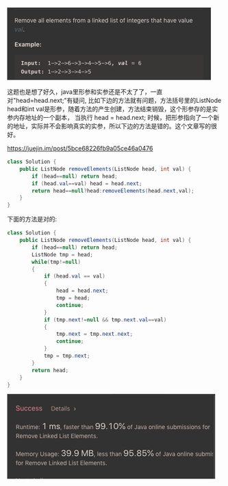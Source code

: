 ![GitHub Logo](/image/203.1.png)

这题也是想了好久，java里形参和实参还是不太了了，一直对"head=head.next;"有疑问, 比如下边的方法就有问题，方法括号里的ListNode head和int val是形参，随着方法的产生创建，方法结束销毁，这个形参存的是实参内存地址的一个副本，
当执行 head = head.next; 时候，把形参指向了一个新的地址，实际并不会影响真实的实参，所以下边的方法是错的。这个文章写的很好。

<https://juejin.im/post/5bce68226fb9a05ce46a0476>

```java
class Solution {
    public ListNode removeElements(ListNode head, int val) {
        if (head==null) return head;
        if (head.val==val) head = head.next;  
        return head==null?head:removeElements(head.next,val);
    }
}
```

下面的方法是对的:

```java
class Solution {
    public ListNode removeElements(ListNode head, int val) {
        if (head==null) return head; 
        ListNode tmp = head;
        while(tmp!=null)
        {
            if (head.val == val) 
            {
                head = head.next;
                tmp = head;
                continue;
            }
            if (tmp.next!=null && tmp.next.val==val)
            {
                tmp.next = tmp.next.next;
                continue;
            }
            tmp = tmp.next;
        }        
        return head;
    }        
}
```

![GitHub Logo](/image/203.png)
